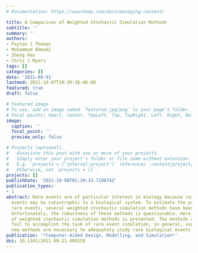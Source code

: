 ```yaml
---
# Documentation: https://wowchemy.com/docs/managing-content/

title: A Comparison of Weighted Stochastic Simulation Methods
subtitle: ''
summary: ''
authors:
- Payton J Thomas
- Mohammad Ahmadi
- Zheng Hao
- Chris J Myers
tags: []
categories: []
date: '2021-09-01'
lastmod: 2021-10-07T19:39:36-06:00
featured: true
draft: false

# Featured image
# To use, add an image named `featured.jpg/png` to your page's folder.
# Focal points: Smart, Center, TopLeft, Top, TopRight, Left, Right, BottomLeft, Bottom, BottomRight.
image:
  caption: ''
  focal_point: ''
  preview_only: false

# Projects (optional).
#   Associate this post with one or more of your projects.
#   Simply enter your project's folder or file name without extension.
#   E.g. `projects = ["internal-project"]` references `content/project/deep-learning/index.md`.
#   Otherwise, set `projects = []`.
projects: []
publishDate: '2021-10-08T01:39:33.718674Z'
publication_types:
- 1
abstract: Rare events are of particular interest in biology because rare biochemical
  events may be catastrophic to a biological system. To estimate the probability of
  rare events, several weighted stochastic simulation methods have been developed.
  Unfortunately, the robustness of these methods is questionable. Here, an analysis
  of weighted stochastic simulation methods is presented. The methods considered here
  fail to accomplish the task of rare event simulation, in general, suggesting that
  new methods are necessary to adequately study rare biological events.
publication: '*Computer-Aided Design, Modelling, and Simulation*'
doi: 10.1101/2021.09.21.460158
---
```

